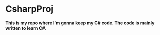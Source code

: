# CsharpProj

**This is my repo where I'm gonna keep my C# code.
The code is mainly written to learn C#.**
